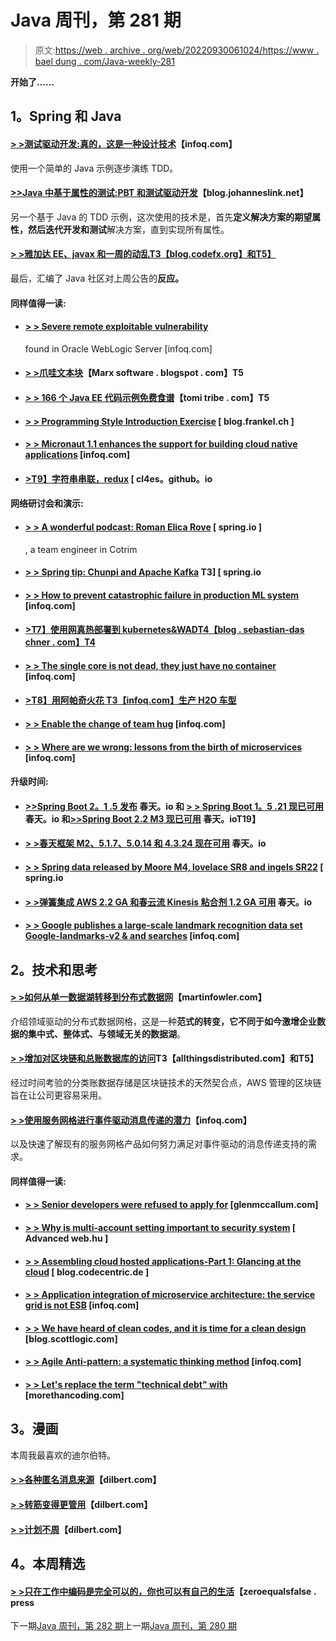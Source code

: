 # Java 周刊，第 281 期

> 原文:[https://web . archive . org/web/20220930061024/https://www . bael dung . com/Java-weekly-281](https://web.archive.org/web/20220930061024/https://www.baeldung.com/java-weekly-281)

**开始了……**

## **1。Spring 和 Java**

#### [**> >测试驱动开发:真的，这是一种设计技术**](https://web.archive.org/web/20220525122557/https://www.infoq.com/articles/test-driven-design-java)【infoq.com】

使用一个简单的 Java 示例逐步演练 TDD。

#### [**>>Java 中基于属性的测试:PBT 和测试驱动开发**](https://web.archive.org/web/20220525122557/https://blog.johanneslink.net/2019/05/11/property-based-driven-development/)【blog.johanneslink.net】

另一个基于 Java 的 TDD 示例，这次使用的技术是，首先**定义解决方案的期望属性，然后迭代开发和测试**解决方案，直到实现所有属性。

#### [**> >雅加达 EE、javax 和一周的动乱**T3【blog.codefx.org】和T5】](https://web.archive.org/web/20220525122557/http://blog.codefx.org/community/jakarta-ee-javax-and-a-week-of-turmoil/)

最后，汇编了 Java 社区对上周公告的**反应。**

#### **同样值得一读:**

*   #### [**> > Severe remote exploitable vulnerability**](https://web.archive.org/web/20220525122557/https://www.infoq.com/news/2019/05/critical-remote-vuln-weblogic)

    found in Oracle WebLogic Server [infoq.com]
*   #### **[> >爪哇文本块](https://web.archive.org/web/20220525122557/https://marxsoftware.blogspot.com/2019/05/java-text-blocks.html)**【Marx software . blogspot . com】T5

*   #### [**> > 166 个 Java EE 代码示例免费食谱**](https://web.archive.org/web/20220525122557/https://www.tomitribe.com/blog/free-cookbook-of-166-java-ee-code-examples/)【tomi tribe . com】T5

*   #### [**> > Programming Style Introduction Exercise**](https://web.archive.org/web/20220525122557/https://blog.frankel.ch/exercises-programming-style/1/) [ blog.frankel.ch ]

*   #### **[> > Micronaut 1.1 enhances the support for building cloud native applications](https://web.archive.org/web/20220525122557/https://www.infoq.com/news/2019/05/micronaut-1.1-cloud-native?utm_campaign=infoq_content&utm_source=infoq&utm_medium=feed&utm_term=global)** [infoq.com]

*   #### **[>T9】字符串串联，redux](https://web.archive.org/web/20220525122557/https://cl4es.github.io/2019/05/14/String-Concat-Redux.html)** [ cl4es。github。io

#### **网络研讨会和演示:**

*   #### [**> > A wonderful podcast: Roman Elica Rove**](https://web.archive.org/web/20220525122557/https://spring.io/blog/2019/05/09/a-bootiful-podcast-kotlin-team-engineer-roman-elisarov) [ spring.io ]

    , a team engineer in Cotrim
*   #### **[> > Spring tip: Chunpi and Apache Kafka](https://web.archive.org/web/20220525122557/https://spring.io/blog/2019/05/15/spring-tips-spring-batch-and-apache-kafka) T3] [ spring.io**

*   #### [**> > How to prevent catastrophic failure in production ML system**](https://web.archive.org/web/20220525122557/https://www.infoq.com/presentations/ml-systems-failure-production) [infoq.com]

*   #### [**>T7】使用网真热部署到 kubernetes&WAD**T4【blog . sebastian-das chner . com】T4](https://web.archive.org/web/20220525122557/https://blog.sebastian-daschner.com/entries/reloading-apps-kubernetes-telepresence-wad)

*   #### [**> > The single core is not dead, they just have no container**](https://web.archive.org/web/20220525122557/https://www.infoq.com/presentations/unikernels-includeos?utm_campaign=infoq_content&utm_source=infoq&utm_medium=feed&utm_term=global) [infoq.com]

*   #### [**>T8】用阿帕奇火花** T3【infoq.com】生产 H2O 车型](https://web.archive.org/web/20220525122557/https://www.infoq.com/presentations/h2o-model-spark?utm_campaign=infoq_content&utm_source=infoq&utm_medium=feed&utm_term=global)

*   #### [**> > Enable the change of team hug**](https://web.archive.org/web/20220525122557/https://www.infoq.com/presentations/tools-continuous-learning-change) [infoq.com]

*   #### [**> > Where are we wrong: lessons from the birth of microservices**](https://web.archive.org/web/20220525122557/https://www.infoq.com/presentations/google-lessons-microservices) [infoq.com]

#### **升级时间:**

*   #### [**>>Spring Boot 2。1 .5 发布**](https://web.archive.org/web/20220525122557/https://spring.io/blog/2019/05/15/spring-boot-2-1-5-released) 春天。io 和 [**> > Spring Boot 1。5 .21 现已可用**](https://web.archive.org/web/20220525122557/https://spring.io/blog/2019/05/14/spring-boot-1-5-21-available-now) 春天。io 和[**>>Spring Boot 2.2 M3 现已可用**](https://web.archive.org/web/20220525122557/https://spring.io/blog/2019/05/15/spring-boot-2-2-m3-available-now) 春天。ioT19】

*   #### [**> >春天框架 M2、5.1.7、5.0.14 和 4.3.24 现在可用**](https://web.archive.org/web/20220525122557/https://spring.io/blog/2019/05/10/spring-framework-5-2-0-m2-5-1-7-5-0-14-and-4-3-24-available-now) 春天。io

*   #### **[> > Spring data released by Moore M4, lovelace SR8 and ingels SR22](https://web.archive.org/web/20220525122557/https://spring.io/blog/2019/05/14/spring-data-moore-m4-lovelace-sr8-and-ingalls-sr22-released)** [ spring.io

*   #### [**> >弹簧集成 AWS 2.2 GA 和春云流 Kinesis 粘合剂 1.2 GA 可用**](https://web.archive.org/web/20220525122557/https://spring.io/blog/2019/05/13/spring-integration-aws-2-2-ga-and-spring-cloud-stream-kinesis-binder-1-2-ga-available) 春天。io

*   #### [**> > Google publishes a large-scale landmark recognition data set Google-landmarks-v2 & and searches**](https://web.archive.org/web/20220525122557/https://www.infoq.com/news/2019/05/google-landmark-recognition) [infoq.com]

## **2。技术和思考**

#### [**> >如何从单一数据湖转移到分布式数据网**](https://web.archive.org/web/20220525122557/https://martinfowler.com/articles/data-monolith-to-mesh.html)【martinfowler.com】

介绍领域驱动的分布式数据网格，这是一种**范式的转变，它不同于如今激增企业数据的集中式、整体式、与领域无关的数据湖**。

#### **[> >增加对区块链和总账数据库的访问](https://web.archive.org/web/20220525122557/https://www.allthingsdistributed.com/2019/05/blockchain.html)T3【allthingsdistributed.com】和T5】**

经过时间考验的分类账数据存储是区块链技术的天然契合点，AWS 管理的区块链旨在让公司更容易采用。

#### [**> >使用服务网格进行事件驱动消息传递的潜力**](https://web.archive.org/web/20220525122557/https://www.infoq.com/articles/service-mesh-event-driven-messaging?utm_campaign=infoq_content&utm_source=infoq&utm_medium=feed&utm_term=global)【infoq.com】

以及快速了解现有的服务网格产品如何努力满足对事件驱动的消息传递支持的需求。

#### **同样值得一读:**

*   #### **[> > Senior developers were refused to apply for](https://web.archive.org/web/20220525122557/https://glenmccallum.com/2019/05/14/senior-developers-rejected-jobs/)** [glenmccallum.com]

*   #### **[> > Why is multi-account setting important to security system](https://web.archive.org/web/20220525122557/https://advancedweb.hu/2019/05/14/multi_acc/)** [ Advanced web.hu ]

*   #### [**> > Assembling cloud hosted applications-Part 1: Glancing at the cloud**](https://web.archive.org/web/20220525122557/https://blog.codecentric.de/en/2019/05/aws-cloud-hosted-application-part-1/) [ blog.codecentric.de ]

*   #### [**> > Application integration of microservice architecture: the service grid is not ESB**](https://web.archive.org/web/20220525122557/https://www.infoq.com/articles/application-integration-service-mesh?utm_campaign=infoq_content&utm_source=infoq&utm_medium=feed&utm_term=global) [infoq.com]

*   #### [**> > We have heard of clean codes, and it is time for a clean design**](https://web.archive.org/web/20220525122557/https://blog.scottlogic.com/2019/05/08/Clean-Design.html) [blog.scottlogic.com]

*   #### [**> > Agile Anti-pattern: a systematic thinking method**](https://web.archive.org/web/20220525122557/https://www.infoq.com/articles/agile-anti-patterns-systems-thinking?utm_campaign=infoq_content&utm_source=infoq&utm_medium=feed&utm_term=global) [infoq.com]

*   #### **[> > Let's replace the term "technical debt" with](https://web.archive.org/web/20220525122557/https://morethancoding.com/2019/05/08/lets-replace-the-term-technical-debt/)** [morethancoding.com]

## **3。漫画**

本周我最喜欢的迪尔伯特。

#### [**> >各种匿名消息来源**](https://web.archive.org/web/20220525122557/https://dilbert.com/strip/2019-05-14)【dilbert.com】

#### [**> >转筋变得更管用**](https://web.archive.org/web/20220525122557/https://dilbert.com/strip/2019-05-11)【dilbert.com】

#### [**> >计划不周**](https://web.archive.org/web/20220525122557/https://dilbert.com/strip/2019-05-10)【dilbert.com】

## **4。本周精选**

#### **[> >只在工作中编码是完全可以的，你也可以有自己的生活](https://web.archive.org/web/20220525122557/https://zeroequalsfalse.press/posts/it-is-ok-to-only-code-at-work/)**【zeroequalsfalse . press

下一期[Java 周刊，第 282 期](/web/20220525122557/https://www.baeldung.com/java-weekly-282)上一期[Java 周刊，第 280 期](/web/20220525122557/https://www.baeldung.com/java-weekly-280)